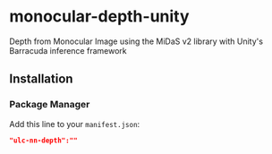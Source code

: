# monocular-depth-unity
 Depth from Monocular Image using the MiDaS v2 library with Unity's Barracuda inference framework


## Installation

### Package Manager
Add this line to your `manifest.json`:
```json
"ulc-nn-depth":""
```
